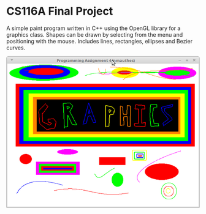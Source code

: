 # CS116A Final Project

A simple paint program written in C++ using the OpenGL library for a graphics class. Shapes can be drawn by selecting from the menu and positioning with the mouse. Includes lines, rectangles, ellipses and Bezier curves.

![Example drawing](demo.png)
